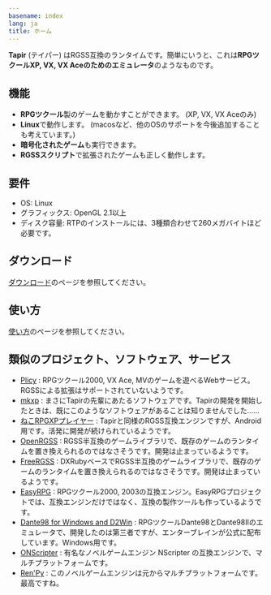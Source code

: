 ```yaml
---
basename: index
lang: ja
title: ホーム
---
```


**Tapir** (テイパー) はRGSS互換のランタイムです。簡単にいうと、これは**RPGツクールXP, VX, VX Aceのためのエミュレータ**のようなものです。

## 機能

- **RPGツクール**製のゲームを動かすことができます。 (XP, VX, VX Aceのみ)
- **Linux**で動作します。 (macosなど、他のOSのサポートを今後追加することも考えています。)
- **暗号化されたゲーム**も実行できます。
- **RGSSスクリプト**で拡張されたゲームも正しく動作します。

## 要件

- OS: Linux
- グラフィックス: OpenGL 2.1以上
- ディスク容量: RTPのインストールには、3種類合わせて260メガバイトほど必要です。

## ダウンロード

[ダウンロード](download.ja.html)のページを参照してください。

## 使い方

[使い方](usage.ja.html)のページを参照してください。

## 類似のプロジェクト、ソフトウェア、サービス

- [Plicy](https://plicy.net/) : RPGツクール2000, VX Ace, MVのゲームを遊べるWebサービス。RGSSによる拡張はサポートされていないようです。
- [mkxp](https://github.com/Ancurio/mkxp) : まさにTapirの先輩にあたるソフトウェアです。Tapirの開発を開始したときは、既にこのようなソフトウェアがあることは知りませんでした……
- [ねこRPGXPプレイヤー](https://play.google.com/store/apps/details?id=net.kernys.rgss) : Tapirと同様のRGSS互換エンジンですが、Android用です。活発に開発が続けられているようです。
- [OpenRGSS](https://github.com/zh99998/OpenRGSS) : RGSS半互換のゲームライブラリで、既存のゲームのランタイムを置き換えられるのではなさそうです。開発は止まっているようです。
- [FreeRGSS](https://ja.osdn.net/projects/freergss/) : DXRubyベースでRGSS半互換のゲームライブラリで、既存のゲームのランタイムを置き換えられるのではなさそうです。開発は止まっているようです。
- [EasyRPG](https://easyrpg.org/) : RPGツクール2000, 2003の互換エンジン。EasyRPGプロジェクトでは、互換エンジンだけではなく、互換の製作ツールも作っているようです。
- [Dante98 for Windows and D2Win](https://tkool.jp/support/download/dante98) : RPGツクールDante98とDante98IIのエミュレータで、開発したのは第三者ですが、エンターブレインが公式に配布しています。Windows用です。
- [ONScripter](https://onscripter.osdn.jp/onscripter.html) : 有名なノベルゲームエンジン NScripter の互換エンジンで、マルチプラットフォームです。
- [Ren'Py](https://www.renpy.org/) : このノベルゲームエンジンは元からマルチプラットフォームです。最高ですね。
